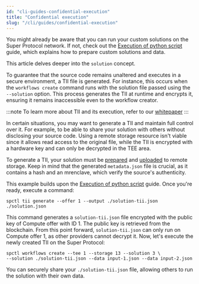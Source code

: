 ```yaml
---
id: "cli-guides-confidential-execution"
title: "Confidential execution"
slug: "/cli/guides/confidential-execution"
---
```


You might already be aware that you can run your custom solutions on the Super Protocol network. If not, check out the [Execution of python script](/testnet/cli/guides/python-script) guide, which explains how to prepare custom solutions and data.

This article delves deeper into the `solution` concept.

To guarantee that the source code remains unaltered and executes in a secure environment, a TII file is generated. For instance, this occurs when the `workflows create` command runs with the solution file passed using the `--solution` option. This process generates the TII at runtime and encrypts it, ensuring it remains inaccessible even to the workflow creator.

:::note
To learn more about TII and its execution, refer to our [whitepaper](/whitepaper/tee-provider#passing-parameters-to-the-loader)
:::

In certain situations, you may want to generate a TII and maintain full control over it. For example, to be able to share your solution with others without disclosing your source code. Using a remote storage resource isn't viable since it allows read access to the original file, while the TII is encrypted with a hardware key and can only be decrypted in the TEE area.

To generate a TII, your solution must be [prepared](/testnet/cli/commands/solutions/prepare) and [uploaded](/testnet/cli/commands/files/upload) to remote storage. Keep in mind that the generated `metadata.json` file is crucial, as it contains a hash and an mrenclave, which verify the source's authenticity.

This example builds upon the [Execution of python script](/testnet/cli/guides/python-script) guide. Once you're ready, execute a command:

```
spctl tii generate --offer 1 --output ./solution-tii.json ./solution.json
```

This command generates a `solution-tii.json` file encrypted with the public key of Compute offer with ID 1. The public key is retrieved from the blockchain. From this point forward, `solution-tii.json` can only run on Compute offer 1, as other providers cannot decrypt it. Now, let's execute the newly created TII on the Super Protocol:

```
spctl workflows create --tee 1 --storage 13 --solution 3 \
--solution ./solution-tii.json --data input-1.json --data input-2.json
```

You can securely share your `./solution-tii.json` file, allowing others to run the solution with their own data.
